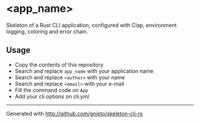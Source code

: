 # <app_name>

Skeleton of a Rust CLI application, configured with Clap, environment logging, coloring and error chain.

## Usage

- Copy the contents of this repository
- Search and replace `app_name` with your application name
- Search and replace `<author>` with your name
- Search and replace `<email>` with your e-mail
- Fill the command code on `App`
- Add your cli options on cli.yml

--- 

Generated with http://github.com/gnieto/skeleton-cli-rs